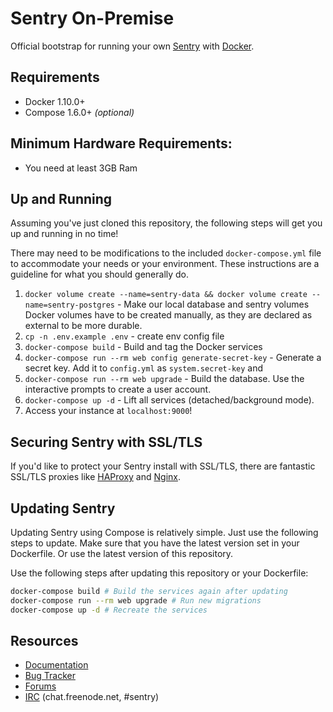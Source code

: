 # Sentry On-Premise

Official bootstrap for running your own [Sentry](https://sentry.io/) with [Docker](https://www.docker.com/).

## Requirements

 * Docker 1.10.0+
 * Compose 1.6.0+ _(optional)_
 
 ## Minimum Hardware Requirements:
 
 * You need at least 3GB Ram

## Up and Running

Assuming you've just cloned this repository, the following steps
will get you up and running in no time!

There may need to be modifications to the included `docker-compose.yml` file to accommodate your needs or your environment. These instructions are a guideline for what you should generally do.

1. `docker volume create --name=sentry-data && docker volume create --name=sentry-postgres` - Make our local database and sentry volumes
    Docker volumes have to be created manually, as they are declared as external to be more durable.
2. `cp -n .env.example .env` - create env config file
3. `docker-compose build` - Build and tag the Docker services
4. `docker-compose run --rm web config generate-secret-key` - Generate a secret key.
    Add it to `config.yml` as `system.secret-key` and 
5. `docker-compose run --rm web upgrade` - Build the database.
    Use the interactive prompts to create a user account.
6. `docker-compose up -d` - Lift all services (detached/background mode).
7. Access your instance at `localhost:9000`!

## Securing Sentry with SSL/TLS

If you'd like to protect your Sentry install with SSL/TLS, there are
fantastic SSL/TLS proxies like [HAProxy](http://www.haproxy.org/)
and [Nginx](http://nginx.org/).

## Updating Sentry

Updating Sentry using Compose is relatively simple. Just use the following steps to update. Make sure that you have the latest version set in your Dockerfile. Or use the latest version of this repository.

Use the following steps after updating this repository or your Dockerfile:
```sh
docker-compose build # Build the services again after updating
docker-compose run --rm web upgrade # Run new migrations
docker-compose up -d # Recreate the services
```

## Resources

 * [Documentation](https://docs.sentry.io/server/installation/docker/)
 * [Bug Tracker](https://github.com/getsentry/onpremise)
 * [Forums](https://forum.sentry.io/c/on-premise)
 * [IRC](irc://chat.freenode.net/sentry) (chat.freenode.net, #sentry)
